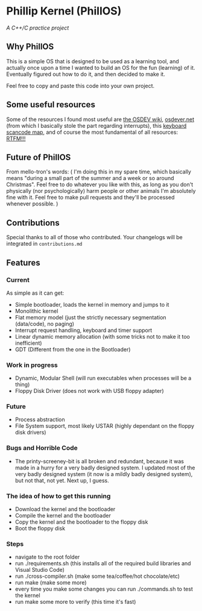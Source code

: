 # Phillip Kernel (PhillOS)
*A C++/C practice project* 
## Why PhillOS
This is a simple OS that is designed to be used as a learning tool, and actually once upon a time I wanted to build an OS for the fun (learning) of it. Eventually figured out how to do it, and then decided to make it.

Feel free to copy and paste this code into your own project.

## Some useful resources
Some of the resources I found most useful are [the OSDEV wiki](https://wiki.osdev.org/Main_Page), [osdever.net](http://www.osdever.net/tutorials/) (from which I basically stole the part regarding interrupts), this [keyboard scancode map](https://www.win.tue.nl/~aeb/linux/kbd/scancodes-1.html), and of course the most fundamental of all resources: [RTFM!!!](https://software.intel.com/content/www/us/en/develop/download/intel-64-and-ia-32-architectures-sdm-combined-volumes-3a-3b-3c-and-3d-system-programming-guide.html)

## Future of PhillOS

From mello-tron's words:
 ( I'm doing this in my spare time, which basically means "during a small part of the summer and a week or so around Christmas". Feel free to do whatever you like with this, as long as you don't physically (nor psychologically) harm people or other animals I'm absolutely fine with it.
    Feel free to make pull requests and they'll be processed whenever possible.
 )

## Contributions
Special thanks to all of those who contributed. Your changelogs will be integrated in `contributions.md`

## Features
### Current
As simple as it can get:

- Simple bootloader, loads the kernel in memory and jumps to it
- Monolithic kernel
- Flat memory model (just the strictly necessary segmentation (data/code), no paging)
- Interrupt request handling, keyboard and timer support
- Linear dynamic memory allocation (with some tricks not to make it too inefficient)
- GDT (Different from the one in the Bootloader)


### Work in progress
- Dynamic, Modular Shell (will run executables when processes will be a thing)
- Floppy Disk Driver (does not work with USB floppy adapter)

### Future
- Process abstraction
- File System support, most likely USTAR (highly dependant on the floppy disk drivers)

### Bugs and Horrible Code
- The printy-screeney-bit is all broken and redundant, because it was made in a hurry for a very badly designed system. I updated most of the very badly designed system (it now is a mildly badly designed system), but not that, not yet. Next up, I guess.


### The idea of how to get this running
- Download the kernel and the bootloader
- Compile the kernel and the bootloader
- Copy the kernel and the bootloader to the floppy disk
- Boot the floppy disk

### Steps
- navigate to the root folder 
- run ./requirements.sh (this installs all of the required build libraries and Visual Studio Code)
- run ./cross-compiler.sh (make some tea/coffee/hot chocolate/etc)
- run make (make some more)
- every time you make some changes you can run ./commands.sh to test the kernel
- run make some more to verify (this time it's fast)